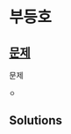 # 부등호

## [문제](https://www.acmicpc.net/problem/2529)

문제

```
ㅇ
```

## Solutions

<!--
|solution|time|info|
|:-:|:-:|:-:|
|[solution1.py](solution1.py)|880ms|python3는 시간초과가 난다. |
|[solution2.py](solution2.py)|X|tree의 리스트 버전, 시간 초과가 난다. | -->

```python


```
